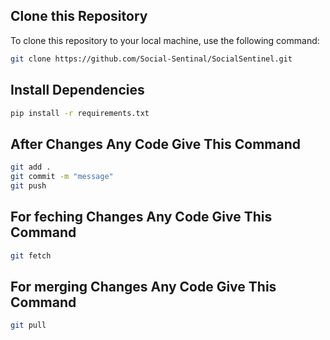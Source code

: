 ## Clone this Repository

To clone this repository to your local machine, use the following command:

```bash
git clone https://github.com/Social-Sentinal/SocialSentinel.git
```

## Install Dependencies
```bash
pip install -r requirements.txt
```

## After Changes Any Code Give This Command
```bash
git add .
git commit -m "message"
git push
```

## For feching Changes Any Code Give This Command
```bash
git fetch 
```

## For merging Changes Any Code Give This Command
```bash
git pull 
```